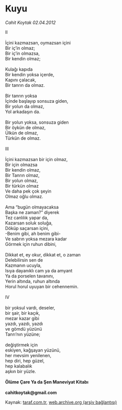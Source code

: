 # Kuyu

*Cahit Koytak 02.04.2012*

<div class="yazi"><p>II<br/><br/>İçini kazmazsan, oymazsan içini<br/>Bir iç’in olmaz;<br/>Bir iç’in olmazsa,<br/>Bir kendin olmaz;<br/><br/>Kulağı kapıda<br/>Bir kendin yoksa içerde,<br/>Kapını çalacak,<br/>Bir tanrın da olmaz.<br/><br/>Bir tanrın yoksa<br/>İçinde başlayıp sonsuza giden,<br/>Bir yolun da olmaz,<br/>Yol arkadaşın da.<br/><br/>Bir yolun yoksa, sonsuza giden<br/>Bir öykün de olmaz,<br/>Ülkün de olmaz,<br/>Türkün de olmaz.<br/><br/>III<br/><br/>İçini kazmazsan bir için olmaz,<br/>Bir için olmazsa<br/>Bir kendin olmaz,<br/>Bir Tanrın olmaz,<br/>Bir yolun olmaz,<br/>Bir türkün olmaz<br/>Ve daha pek çok şeyin<br/>Olmaz oğlu olmaz.<br/><br/>Ama “bugün olmayacaksa<br/>Başka ne zaman?” diyerek<br/>Tez canlılık yapar da,<br/>Kazarsan soluk soluğa,<br/>Döküp saçarsan içini,<br/>-Benim gibi, ah benim gibi-<br/>Ve sabrın yoksa mezara kadar<br/>Görmek için ruhun dibini,<br/><br/>Dikkat et, ey okur, dikkat et, o zaman<br/>Delebilirsin sen de<br/>Kazmanın ucuyla,<br/>Isıya dayanıklı cam ya da amyant<br/>Ya da porselen tavanını,<br/>Yerin altında, ruhun altında<br/>Horul horul uyuyan bir cehennemin.<br/><br/>IV<br/><br/>bir yoksul vardı, deseler,<br/>bir şair, bir kaçık,<br/>mezar kazar gibi<br/>yazdı, yazdı, yazdı<br/>ve gömdü yüzünü<br/>Tanrı’nın yüzüne;<br/><br/>değiştirmek için<br/>eskiyen, kağşayan yüzünü,<br/>her mevsim yenilenen,<br/>hep diri, hep güzel,<br/>hep kalabalık<br/>aşkın bir yüzle.<br/><br/><strong>Ölüme Çare Ya da Şen Maneviyat Kitabı<br/><br/></strong><strong>cahitkoytak@gmail.com</strong></p>
</div>

Kaynak: [taraf.com.tr](http://www.taraf.com.tr/cahit-koytak/makale-kuyu-3.htm), [web.archive.org (arşiv bağlantısı)](http://web.archive.org/web/20130624064913/http://www.taraf.com.tr/cahit-koytak/makale-kuyu-3.htm)
